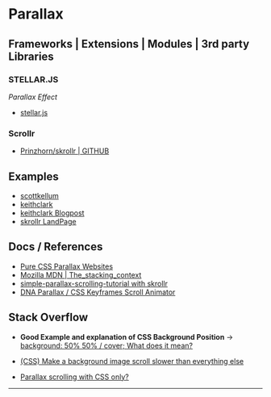 Parallax
=======================


Frameworks | Extensions | Modules | 3rd party Libraries
-------------------------------------------------------

### STELLAR.JS

*Parallax Effect*

- [stellar.js](https://markdalgleish.com/projects/stellar.js/)

### Scrollr

- [Prinzhorn/skrollr | GITHUB](https://github.com/Prinzhorn/skrollr)


Examples
-------------

- [scottkellum](https://codepen.io/scottkellum/details/bHEcA)
- [keithclark](https://keithclark.co.uk/articles/pure-css-parallax-websites/demo3/)
- [keithclark Blogpost](https://keithclark.co.uk/articles/pure-css-parallax-websites/)
- [skrollr LandPage](https://prinzhorn.github.io/skrollr/)


Docs / References
-------------

- [Pure CSS Parallax Websites](https://keithclark.co.uk/articles/pure-css-parallax-websites/)
- [Mozilla MDN | The_stacking_context](https://developer.mozilla.org/en-US/docs/Web/CSS/CSS_Positioning/Understanding_z_index/The_stacking_context)
- [simple-parallax-scrolling-tutorial with skrollr](https://ihatetomatoes.net/simple-parallax-scrolling-tutorial/)
- [DNA Parallax / CSS Keyframes Scroll Animator](https://github.com/webdevelopers-eu/dna-parallax)


Stack Overflow 
---------------

 - **Good Example and explanation of CSS Background Position** -> [background: 50% 50% / cover; What does it mean?](https://stackoverflow.com/a/38714586/13903942)

- [(CSS) Make a background image scroll slower than everything else](https://stackoverflow.com/questions/29240028/css-make-a-background-image-scroll-slower-than-everything-else)
- [Parallax scrolling with CSS only?](https://stackoverflow.com/questions/20021846/parallax-scrolling-with-css-only)

-----------------------------------------------------------------------------------------------------